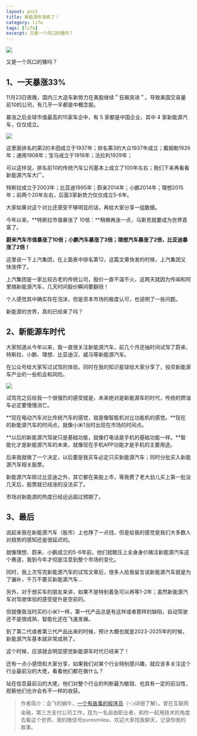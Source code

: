 ```yaml
---
layout: post
title: 新能源车涨疯了！
category: life
tags: [life]
excerpt: 又是一个风口的猪吗？
---
```


![](http://favorites.ren/assets/images/2020/it/xinnengyuan/xinnengyuan01.jpg) 

又是一个风口的猪吗？

## 1、一天暴涨33%

11月23日夜晚，国内三大造车新势力在美股继续＂狂飙突进＂。导致美国交易量前10的公司，有几乎一半都是中概念股。

暴涨之后全球市值最高的15家车企中，有 5 家都是中国企业，其中 4 家新能源汽车，仅仅成立。

![](http://favorites.ren/assets/images/2020/it/xinnengyuan/xinnengyuan02.jpg) 

这里面排名的第2的丰田成立于1937年；排名第3的大众1937年成立；戴姆勒1926年；通用1908年；宝马成立于1916年；法拉利1929年；

可以这样说，排名前10的传统汽车公司基本上成立了100年左右；我们下来再看看新能源汽车大厂。

特斯拉成立于2003年；比亚迪1995年；蔚来2014年；小鹏2014年；理想2015年；前两个20年左右，后面3家新势力仅仅成立5-6年。

大家如果对这个对比还感受不够明显的话，再给大家分享一组数据。

今年以来，**特斯拉市值暴涨了 10倍：**稍微再涨一点，马斯克就要成为世界首富了。

**蔚来汽车市值暴涨了10倍；小鹏汽车暴涨了3倍；理想汽车暴涨了2倍，比亚迪暴涨了2倍！**

这里说一下上汽集团，在上面表中排名第12，这篇文章快发的时候，上汽集团又快涨停了。

上汽集团是一家比较古老的传统公司，股价一直不温不火，这两天就因为传闻和阿里搞新能源汽车，几天时间股价瞬间要翻倍！

个人感觉其中确实存在泡沫，但是资本市场的极度认可，也说明了一些问题。

新能源的世界，真的已经来了吗？

## 2、新能源车时代

大家知道从今年以来，我一直很关注新能源汽车，前几个月还抽时间试驾了蔚来、特斯拉、小鹏、理想、比亚迪汉、威马等新能源汽车。

在公众号给大家写过试驾的体验，同时在我的知识星球给大家分享了，投资新能源车产业的一些机会和风险。

![](http://favorites.ren/assets/images/2020/it/xinnengyuan/xinnengyuan03.jpg) 

试驾完之后给我一个很强烈的感受就是，未来绝对是新能源车的时代，传统的燃油车必定要慢慢消亡。

**现在电动汽车对比传统汽车的感觉，就是像智能机对比功能机的感觉。**现在的新能源汽车的时间点，就像小米1当时出现在市场的时间点。

**以后的新能源汽驾驶只是基础功能，就像打电话是手机的基础功能一样。**智能化才是新能源汽车的未来，就像现在手机APP功能才是手机的主要用途。

后来我就做了一个决定，以后要是我买车必定只买新能源汽车；同时分批买入新能源汽车相关股票。

新能源汽车除过比亚迪之外，其它都在美股上市，等我费了老大劲儿买上第一批没几天后，股票就已经涨的没法买了。

市场对新能源的热度已经远远超过预期了。

## 3、最后

说起来我在新能源汽车（股市）上也挣了一点钱，但是给我的感觉是我们大多数人对趋势的感知还是很延迟的。

就像理想、蔚来、小鹏成立的5-6年前，他们就敢压上全身身价赌注新能源汽车这个赛道，我到今年才彻底注意到整个市场的变化。

同时，我上次写完新能源汽车的试驾文章后，很多人给我留言说新能源汽车就是为了骗补，千万不要买新能源汽车...

另外，对于想买车的朋友来讲，如果不是特别着急可以再等1-2年；虽然新能源汽车对驾驶体验的感受提升是空前的。

但就像我当时买的小米1一样，第一代产品总是有这样或者那样的缺陷，自动驾驶还不是很成熟，智能化还在飞速发展。

到了第二代或者第三代产品出来的时候，预计大概也就是2023-2025年的时候，新能源汽车基本就非常成熟了。

这个时候，应该就会明显感觉新能源车时代已经来了！

还有一点小感悟和大家分享，如果我们对某个行业特别感兴趣，就应该多关注这个行业最前沿的大佬，看看他们都在做什么？

站在信息最前沿的大佬，他们对整个行业的判断最为敏锐、也具有一定的前沿性，观察他们也许会有不一样的收获。

>作者简介：会飞的蜗牛，[一个有故事的程序员](https://mp.weixin.qq.com/s/bPk_-DcGF_7lTDoR1pKqVg)（👈详细了解）。曾在互联网金融，第三方支付公司工作，现为一名自由职业者，和你一起用技术的角度去看这个世界。我的微信号puresmilea，欢迎大家找我聊天，记录你我的故事。